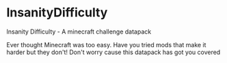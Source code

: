 # InsanityDifficulty
Insanity Difficulty - A minecraft challenge datapack

Ever thought Minecraft was too easy. Have you tried mods that make it harder but they don't! Don't worry cause this datapack has got you covered
